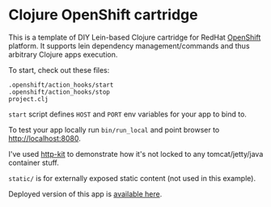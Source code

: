 Clojure OpenShift cartridge
===========================

This is a template of DIY Lein-based Clojure cartridge for RedHat [OpenShift](https://www.openshift.com) platform. It supports lein dependency management/commands and thus arbitrary Clojure apps execution.

To start, check out these files:

    .openshift/action_hooks/start
    .openshift/action_hooks/stop 
    project.clj

`start` script defines `HOST` and `PORT` env variables for your app to bind to.

To test your app locally run `bin/run_local` and point browser to [http://localhost:8080](http://localhost:8080).

I've used [http-kit](http://http-kit.org) to demonstrate how it's not locked to any tomcat/jetty/java container stuff.

`static/` is for externally exposed static content (not used in this example).

Deployed version of this app is [available here](http://someapp-tonsky.rhcloud.com).